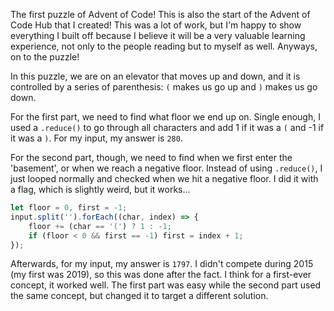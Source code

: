The first puzzle of Advent of Code! This is also the start of the Advent of Code Hub that I created! This was a lot of work, but I'm happy to show everything I built off because I believe it will be a very valuable learning experience, not only to the people reading but to myself as well. Anyways, on to the puzzle!

In this puzzle, we are on an elevator that moves up and down, and it is controlled by a series of parenthesis: `(` makes us go up and `)` makes us go down.

For the first part, we need to find what floor we end up on. Single enough, I used a `.reduce()` to go through all characters and add 1 if it was a `(` and -1 if it was a `)`. For my input, my answer is `280`.

For the second part, though, we need to find when we first enter the 'basement', or when we reach a negative floor. Instead of using `.reduce()`, I just looped normally and checked when we hit a negative floor. I did it with a flag, which is slightly weird, but it works...

```javascript
let floor = 0, first = -1;
input.split('').forEach((char, index) => {
    floor += (char == '(') ? 1 : -1;
    if (floor < 0 && first == -1) first = index + 1;
});
```

Afterwards, for my input, my answer is `1797`. I didn't compete during 2015 (my first was 2019), so this was done after the fact. I think for a first-ever concept, it worked well. The first part was easy while the second part used the same concept, but changed it to target a different solution. 